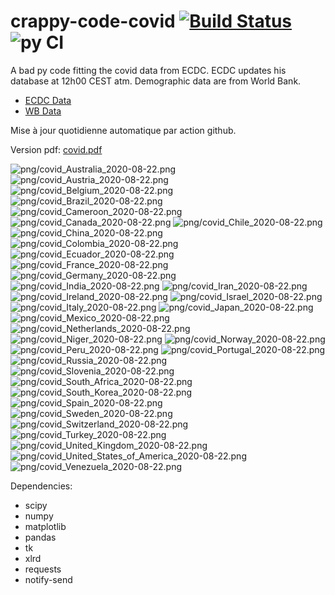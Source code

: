 # crappy-code-covid [![Build Status](https://cloud.drone.io/api/badges/a-lemonnier/crappy-code-covid/status.svg)](https://cloud.drone.io/a-lemonnier/crappy-code-covid) ![py CI](https://github.com/a-lemonnier/crappy-code-covid/workflows/py%20CI/badge.svg)
 
A bad py code fitting the covid data from ECDC. ECDC updates his database at 12h00 CEST atm. Demographic data are from World Bank.
 
- [ECDC Data](https://www.ecdc.europa.eu/en/publications-data/download-todays-data-geographic-distribution-covid-19-cases-worldwide)
- [WB Data](https://data.worldbank.org/indicator/sp.pop.totl)
 
 
Mise à jour quotidienne automatique par action github.
 
Version pdf: [covid.pdf](https://github.com/a-lemonnier/crappy-code-covid/raw/master/covid.pdf)
 
![png/covid_Australia_2020-08-22.png](png/covid_Australia_2020-08-22.png)
![png/covid_Austria_2020-08-22.png](png/covid_Austria_2020-08-22.png)
![png/covid_Belgium_2020-08-22.png](png/covid_Belgium_2020-08-22.png)
![png/covid_Brazil_2020-08-22.png](png/covid_Brazil_2020-08-22.png)
![png/covid_Cameroon_2020-08-22.png](png/covid_Cameroon_2020-08-22.png)
![png/covid_Canada_2020-08-22.png](png/covid_Canada_2020-08-22.png)
![png/covid_Chile_2020-08-22.png](png/covid_Chile_2020-08-22.png)
![png/covid_China_2020-08-22.png](png/covid_China_2020-08-22.png)
![png/covid_Colombia_2020-08-22.png](png/covid_Colombia_2020-08-22.png)
![png/covid_Ecuador_2020-08-22.png](png/covid_Ecuador_2020-08-22.png)
![png/covid_France_2020-08-22.png](png/covid_France_2020-08-22.png)
![png/covid_Germany_2020-08-22.png](png/covid_Germany_2020-08-22.png)
![png/covid_India_2020-08-22.png](png/covid_India_2020-08-22.png)
![png/covid_Iran_2020-08-22.png](png/covid_Iran_2020-08-22.png)
![png/covid_Ireland_2020-08-22.png](png/covid_Ireland_2020-08-22.png)
![png/covid_Israel_2020-08-22.png](png/covid_Israel_2020-08-22.png)
![png/covid_Italy_2020-08-22.png](png/covid_Italy_2020-08-22.png)
![png/covid_Japan_2020-08-22.png](png/covid_Japan_2020-08-22.png)
![png/covid_Mexico_2020-08-22.png](png/covid_Mexico_2020-08-22.png)
![png/covid_Netherlands_2020-08-22.png](png/covid_Netherlands_2020-08-22.png)
![png/covid_Niger_2020-08-22.png](png/covid_Niger_2020-08-22.png)
![png/covid_Norway_2020-08-22.png](png/covid_Norway_2020-08-22.png)
![png/covid_Peru_2020-08-22.png](png/covid_Peru_2020-08-22.png)
![png/covid_Portugal_2020-08-22.png](png/covid_Portugal_2020-08-22.png)
![png/covid_Russia_2020-08-22.png](png/covid_Russia_2020-08-22.png)
![png/covid_Slovenia_2020-08-22.png](png/covid_Slovenia_2020-08-22.png)
![png/covid_South_Africa_2020-08-22.png](png/covid_South_Africa_2020-08-22.png)
![png/covid_South_Korea_2020-08-22.png](png/covid_South_Korea_2020-08-22.png)
![png/covid_Spain_2020-08-22.png](png/covid_Spain_2020-08-22.png)
![png/covid_Sweden_2020-08-22.png](png/covid_Sweden_2020-08-22.png)
![png/covid_Switzerland_2020-08-22.png](png/covid_Switzerland_2020-08-22.png)
![png/covid_Turkey_2020-08-22.png](png/covid_Turkey_2020-08-22.png)
![png/covid_United_Kingdom_2020-08-22.png](png/covid_United_Kingdom_2020-08-22.png)
![png/covid_United_States_of_America_2020-08-22.png](png/covid_United_States_of_America_2020-08-22.png)
![png/covid_Venezuela_2020-08-22.png](png/covid_Venezuela_2020-08-22.png)
 
Dependencies:
- scipy
- numpy
- matplotlib
- pandas
- tk
- xlrd
- requests
- notify-send
